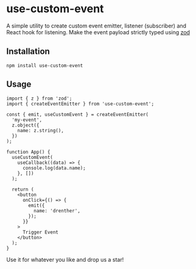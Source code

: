# use-custom-event

A simple utility to create custom event emitter, listener (subscriber) and React hook for listening. Make the event payload strictly typed using [zod](https://github.com/colinhacks/zod)

## Installation

```shell
npm install use-custom-event
```

## Usage

```tsx
import { z } from 'zod';
import { createEventEmitter } from 'use-custom-event';

const { emit, useCustomEvent } = createEventEmitter(
  'my-event',
  z.object({
    name: z.string(),
  })
);

function App() {
  useCustomEvent(
    useCallback((data) => {
      console.log(data.name);
    }, [])
  );

  return (
    <button
      onClick={() => {
        emit({
          name: 'drenther',
        });
      }}
    >
      Trigger Event
    </button>
  );
}
```

Use it for whatever you like and drop us a star!
